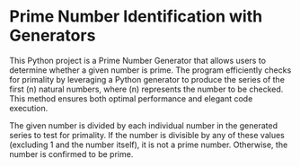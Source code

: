 # Prime Number Identification with Generators

This Python project is a Prime Number Generator that allows users to determine whether a given number is prime. The program efficiently checks for primality by leveraging a Python generator to produce the series of the first (n) natural numbers, where (n) represents the number to be checked. This method ensures both optimal performance and elegant code execution.

The given number is divided by each individual number in the generated series to test for primality. If the number is divisible by any of these values (excluding 1 and the number itself), it is not a prime number. Otherwise, the number is confirmed to be prime.